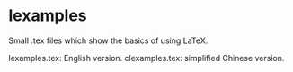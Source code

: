 # lexamples
Small .tex files which show the basics of using LaTeX.

lexamples.tex: English version.
clexamples.tex: simplified Chinese version.
